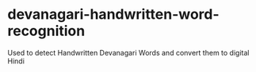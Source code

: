 # devanagari-handwritten-word-recognition
Used to detect Handwritten Devanagari Words and convert them to digital Hindi
